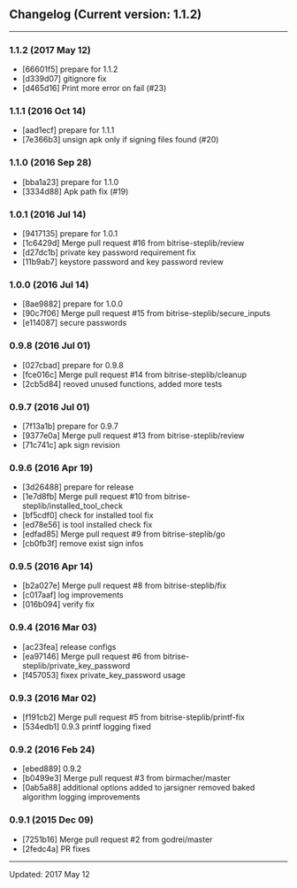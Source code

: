 ## Changelog (Current version: 1.1.2)

-----------------

### 1.1.2 (2017 May 12)

* [66601f5] prepare for 1.1.2
* [d339d07] gitignore fix
* [d465d16] Print more error on fail (#23)

### 1.1.1 (2016 Oct 14)

* [aad1ecf] prepare for 1.1.1
* [7e366b3] unsign apk only if signing files found (#20)

### 1.1.0 (2016 Sep 28)

* [bba1a23] prepare for 1.1.0
* [3334d88] Apk path fix (#19)

### 1.0.1 (2016 Jul 14)

* [9417135] prepare for 1.0.1
* [1c6429d] Merge pull request #16 from bitrise-steplib/review
* [d27dc1b] private key password requirement fix
* [11b9ab7] keystore password  and key password review

### 1.0.0 (2016 Jul 14)

* [8ae9882] prepare for 1.0.0
* [90c7f06] Merge pull request #15 from bitrise-steplib/secure_inputs
* [e114087] secure passwords

### 0.9.8 (2016 Jul 01)

* [027cbad] prepare for 0.9.8
* [fce016c] Merge pull request #14 from bitrise-steplib/cleanup
* [2cb5d84] reoved unused functions, added more tests

### 0.9.7 (2016 Jul 01)

* [7f13a1b] prepare for 0.9.7
* [9377e0a] Merge pull request #13 from bitrise-steplib/review
* [71c741c] apk sign revision

### 0.9.6 (2016 Apr 19)

* [3d26488] prepare for release
* [1e7d8fb] Merge pull request #10 from bitrise-steplib/installed_tool_check
* [bf5cdf0] check for installed tool fix
* [ed78e56] is tool installed check fix
* [edfad85] Merge pull request #9 from bitrise-steplib/go
* [cb0fb3f] remove exist sign infos

### 0.9.5 (2016 Apr 14)

* [b2a027e] Merge pull request #8 from bitrise-steplib/fix
* [c017aaf] log improvements
* [016b094] verify fix

### 0.9.4 (2016 Mar 03)

* [ac23fea] release configs
* [ea97146] Merge pull request #6 from bitrise-steplib/private_key_password
* [f457053] fixex private_key_password usage

### 0.9.3 (2016 Mar 02)

* [f191cb2] Merge pull request #5 from bitrise-steplib/printf-fix
* [534edb1] 0.9.3 printf logging fixed

### 0.9.2 (2016 Feb 24)

* [ebed889] 0.9.2
* [b0499e3] Merge pull request #3 from birmacher/master
* [0ab5a88] additional options added to jarsigner removed baked algorithm logging improvements

### 0.9.1 (2015 Dec 09)

* [7251b16] Merge pull request #2 from godrei/master
* [2fedc4a] PR fixes

-----------------

Updated: 2017 May 12